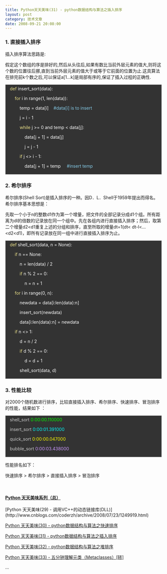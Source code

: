 ```yaml
---
title: Python天天美味(31) - python数据结构与算法之插入排序
layout: post
category: 技术文章
date: 2008-09-21 20:08:00
---
```


### 1. 直接插入排序

插入排序算法思路是:

假定这个数组的序是排好的,然后从头往后,如果有数比当前外层元素的值大,则将这个数的位置往后挪,直到当前外层元素的值大于或等于它前面的位置为止.这具算法在排完前k个数之后,可以保证a[1&#8230;k]是局部有序的,保证了插入过程的正确性.

<div style="border: 1px solid #cccccc; padding: 4px 5px 4px 14px; background-color: #333333; color: #cccccc;"><span style="color: #f0e68c;">def</span> <span style="color: #ffffff;">insert_sort</span><span style="color: #ffffff;">(</span><span style="color: #ffffff;">data</span><span style="color: #ffffff;">):</span>

<span style="color: #ffffff;">&nbsp;&nbsp;&nbsp; </span><span style="color: #f0e68c;">for</span> <span style="color: #ffffff;">i</span> <span style="color: #ffffff;">in</span> <span style="color: #ffffff;">range</span><span style="color: #ffffff;">(</span><span style="color: #ffffff;">1</span><span style="color: #ffffff;">,</span> <span style="color: #ffffff;">len</span><span style="color: #ffffff;">(</span><span style="color: #ffffff;">data</span><span style="color: #ffffff;">)):</span>

<span style="color: #ffffff;">&nbsp;&nbsp;&nbsp;&nbsp;&nbsp;&nbsp;&nbsp; </span><span style="color: #ffffff;">temp</span> <span style="color: #ffffff;">=</span> <span style="color: #ffffff;">data</span><span style="color: #ffffff;">[</span><span style="color: #ffffff;">i</span><span style="color: #ffffff;">]</span><span style="color: #ffffff;">&nbsp;&nbsp;&nbsp; </span><span style="color: #87ceeb;">#data[i] is to insert</span>

<span style="color: #ffffff;">&nbsp;&nbsp;&nbsp;&nbsp;&nbsp;&nbsp;&nbsp; </span><span style="color: #ffffff;">j</span> <span style="color: #ffffff;">=</span> <span style="color: #ffffff;">i</span> <span style="color: #ffffff;">-</span> <span style="color: #ffffff;">1</span>

<span style="color: #ffffff;">&nbsp;&nbsp;&nbsp;&nbsp;&nbsp;&nbsp;&nbsp; </span><span style="color: #f0e68c;">while</span> <span style="color: #ffffff;">j</span> <span style="color: #ffffff;">&gt;=</span> <span style="color: #ffffff;">0</span> <span style="color: #ffffff;">and</span> <span style="color: #ffffff;">temp</span> <span style="color: #ffffff;">&lt;</span> <span style="color: #ffffff;">data</span><span style="color: #ffffff;">[</span><span style="color: #ffffff;">j</span><span style="color: #ffffff;">]:</span>

<span style="color: #ffffff;">&nbsp;&nbsp;&nbsp;&nbsp;&nbsp;&nbsp;&nbsp;&nbsp;&nbsp;&nbsp;&nbsp; </span><span style="color: #ffffff;">data</span><span style="color: #ffffff;">[</span><span style="color: #ffffff;">j</span> <span style="color: #ffffff;">+</span> <span style="color: #ffffff;">1</span><span style="color: #ffffff;">]</span> <span style="color: #ffffff;">=</span> <span style="color: #ffffff;">data</span><span style="color: #ffffff;">[</span><span style="color: #ffffff;">j</span><span style="color: #ffffff;">]</span>

<span style="color: #ffffff;">&nbsp;&nbsp;&nbsp;&nbsp;&nbsp;&nbsp;&nbsp;&nbsp;&nbsp;&nbsp;&nbsp; </span><span style="color: #ffffff;">j</span> <span style="color: #ffffff;">=</span> <span style="color: #ffffff;">j</span> <span style="color: #ffffff;">-</span> <span style="color: #ffffff;">1</span>

<span style="color: #ffffff;">&nbsp;&nbsp;&nbsp;&nbsp;&nbsp;&nbsp;&nbsp; </span><span style="color: #f0e68c;">if</span> <span style="color: #ffffff;">j</span> <span style="color: #ffffff;">&lt;&gt;</span> <span style="color: #ffffff;">i</span> <span style="color: #ffffff;">-</span> <span style="color: #ffffff;">1</span><span style="color: #ffffff;">:</span>

<span style="color: #ffffff;">&nbsp;&nbsp;&nbsp;&nbsp;&nbsp;&nbsp;&nbsp;&nbsp;&nbsp;&nbsp;&nbsp; </span><span style="color: #ffffff;">data</span><span style="color: #ffffff;">[</span><span style="color: #ffffff;">j</span> <span style="color: #ffffff;">+</span> <span style="color: #ffffff;">1</span><span style="color: #ffffff;">]</span> <span style="color: #ffffff;">=</span> <span style="color: #ffffff;">temp</span><span style="color: #ffffff;">&nbsp;&nbsp;&nbsp;&nbsp; </span><span style="color: #87ceeb;">#insert temp</span></div>

### 2. 希尔排序

希尔排序(Shell Sort)是插入排序的一种。因D．L．Shell于1959年提出而得名。希尔排序基本思想是：

先取一个小于n的整数d1作为第一个增量，把文件的全部记录分成d1个组。所有距离为dl的倍数的记录放在同一个组中。先在各组内进行直接插入排序；然后，取第二个增量d2&lt;d1重复上述的分组和排序，直至所取的增量dt=1(dt&lt; dt-l&lt;&#8230;&lt;d2&lt;d1)，即所有记录放在同一组中进行直接插入排序为止。

<div style="border: 1px solid #cccccc; padding: 4px 5px 4px 14px; background-color: #333333; color: #cccccc;"><span style="color: #f0e68c;">def</span> <span style="color: #ffffff;">shell_sort</span><span style="color: #ffffff;">(</span><span style="color: #ffffff;">data</span><span style="color: #ffffff;">,</span> <span style="color: #ffffff;">n</span> <span style="color: #ffffff;">=</span> <span style="color: #ffffff;">None</span><span style="color: #ffffff;">):</span>

<span style="color: #ffffff;">&nbsp;&nbsp;&nbsp; </span><span style="color: #f0e68c;">if</span> <span style="color: #ffffff;">n</span> <span style="color: #ffffff;">==</span> <span style="color: #ffffff;">None</span><span style="color: #ffffff;">:</span>

<span style="color: #ffffff;">&nbsp;&nbsp;&nbsp;&nbsp;&nbsp;&nbsp;&nbsp; </span><span style="color: #ffffff;">n</span> <span style="color: #ffffff;">=</span> <span style="color: #ffffff;">len</span><span style="color: #ffffff;">(</span><span style="color: #ffffff;">data</span><span style="color: #ffffff;">)</span> <span style="color: #ffffff;">/</span> <span style="color: #ffffff;">2</span>

<span style="color: #ffffff;">&nbsp;&nbsp;&nbsp;&nbsp;&nbsp;&nbsp;&nbsp; </span><span style="color: #f0e68c;">if</span> <span style="color: #ffffff;">n</span> <span style="color: #ffffff;">%</span> <span style="color: #ffffff;">2</span> <span style="color: #ffffff;">==</span> <span style="color: #ffffff;">0</span><span style="color: #ffffff;">:</span>

<span style="color: #ffffff;">&nbsp;&nbsp;&nbsp;&nbsp;&nbsp;&nbsp;&nbsp;&nbsp;&nbsp;&nbsp;&nbsp; </span><span style="color: #ffffff;">n</span> <span style="color: #ffffff;">=</span> <span style="color: #ffffff;">n</span> <span style="color: #ffffff;">+</span> <span style="color: #ffffff;">1</span>

<span style="color: #ffffff;">&nbsp;&nbsp;&nbsp; </span><span style="color: #f0e68c;">for</span> <span style="color: #ffffff;">i</span> <span style="color: #ffffff;">in</span> <span style="color: #ffffff;">range</span><span style="color: #ffffff;">(</span><span style="color: #ffffff;">0</span><span style="color: #ffffff;">,</span> <span style="color: #ffffff;">n</span><span style="color: #ffffff;">):</span>

<span style="color: #ffffff;">&nbsp;&nbsp;&nbsp;&nbsp;&nbsp;&nbsp;&nbsp; </span><span style="color: #ffffff;">newdata</span> <span style="color: #ffffff;">=</span> <span style="color: #ffffff;">data</span><span style="color: #ffffff;">[</span><span style="color: #ffffff;">i</span><span style="color: #ffffff;">:</span><span style="color: #ffffff;">len</span><span style="color: #ffffff;">(</span><span style="color: #ffffff;">data</span><span style="color: #ffffff;">):</span><span style="color: #ffffff;">n</span><span style="color: #ffffff;">]</span>

<span style="color: #ffffff;">&nbsp;&nbsp;&nbsp;&nbsp;&nbsp;&nbsp;&nbsp; </span><span style="color: #ffffff;">insert_sort</span><span style="color: #ffffff;">(</span><span style="color: #ffffff;">newdata</span><span style="color: #ffffff;">)</span>

<span style="color: #ffffff;">&nbsp;&nbsp;&nbsp;&nbsp;&nbsp;&nbsp;&nbsp; </span><span style="color: #ffffff;">data</span><span style="color: #ffffff;">[</span><span style="color: #ffffff;">i</span><span style="color: #ffffff;">:</span><span style="color: #ffffff;">len</span><span style="color: #ffffff;">(</span><span style="color: #ffffff;">data</span><span style="color: #ffffff;">):</span><span style="color: #ffffff;">n</span><span style="color: #ffffff;">]</span> <span style="color: #ffffff;">=</span> <span style="color: #ffffff;">newdata</span>

<span style="color: #ffffff;">&nbsp;&nbsp;&nbsp; </span><span style="color: #f0e68c;">if</span> <span style="color: #ffffff;">n</span> <span style="color: #ffffff;">&lt;&gt;</span> <span style="color: #ffffff;">1</span><span style="color: #ffffff;">:</span>

<span style="color: #ffffff;">&nbsp;&nbsp;&nbsp;&nbsp;&nbsp;&nbsp;&nbsp; </span><span style="color: #ffffff;">d</span> <span style="color: #ffffff;">=</span> <span style="color: #ffffff;">n</span> <span style="color: #ffffff;">/</span> <span style="color: #ffffff;">2</span>

<span style="color: #ffffff;">&nbsp;&nbsp;&nbsp;&nbsp;&nbsp;&nbsp;&nbsp; </span><span style="color: #f0e68c;">if</span> <span style="color: #ffffff;">d</span> <span style="color: #ffffff;">%</span> <span style="color: #ffffff;">2</span> <span style="color: #ffffff;">==</span> <span style="color: #ffffff;">0</span><span style="color: #ffffff;">:</span>

<span style="color: #ffffff;">&nbsp;&nbsp;&nbsp;&nbsp;&nbsp;&nbsp;&nbsp;&nbsp;&nbsp;&nbsp;&nbsp; </span><span style="color: #ffffff;">d</span> <span style="color: #ffffff;">=</span> <span style="color: #ffffff;">d</span> <span style="color: #ffffff;">+</span> <span style="color: #ffffff;">1</span>

<span style="color: #ffffff;">&nbsp;&nbsp;&nbsp;&nbsp;&nbsp;&nbsp;&nbsp; </span><span style="color: #ffffff;">shell_sort</span><span style="color: #ffffff;">(</span><span style="color: #ffffff;">data</span><span style="color: #ffffff;">,</span> <span style="color: #ffffff;">d</span><span style="color: #ffffff;">)</span></div>

### 3. 性能比较

对2000个随机数进行排序，比较直接插入排序、希尔排序、快速排序、冒泡排序的性能，结果如下 ：

<div style="border: 1px solid #cccccc; padding: 4px 5px 4px 14px; background-color: #333333; color: #cccccc;">shell_sort <span style="color: #00ff00;">0:00:00.110000</span>

insert_sort <span style="color: #00ffff;">0:00:01.391000</span>

quick_sort <span style="color: #ffff00;">0:00:00.047000</span>

bubble_sort <span style="color: #cc99ff;">0:00:03.438000</span></div>

性能排名如下：

快速排序 &gt; 希尔排序 &gt; 直接插入排序 &gt; 冒泡排序

&nbsp;

#### [Python    天天美味系列（总）](http://www.cnblogs.com/coderzh/archive/2008/07/08/pythoncookbook.html)&nbsp; &nbsp;       
<p>[Python      天天美味(29) - 调用VC++的动态链接库(DLL)](http://www.cnblogs.com/coderzh/archive/2008/07/23/1249919.html)&nbsp;
  
[Python      天天美味(30) - python数据结构与算法之快速排序](http://www.cnblogs.com/coderzh/archive/2008/09/20/1294947.html)&nbsp;
  
[Python      天天美味(31) - python数据结构与算法之插入排序](http://www.cnblogs.com/coderzh/archive/2008/09/21/1295434.html)&nbsp;
  
[Python      天天美味(32) - python数据结构与算法之堆排序](http://www.cnblogs.com/coderzh/archive/2008/09/22/1296195.html)&nbsp;
  
[Python      天天美味(33) - 五分钟理解元类（Metaclasses）[转]](http://www.cnblogs.com/coderzh/archive/2008/12/07/1349735.html)

... 

&nbsp;    
</p>
